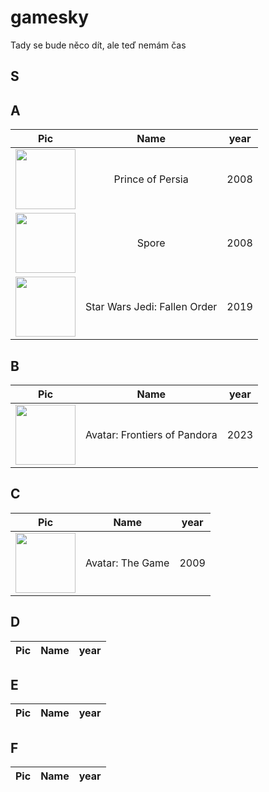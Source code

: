 # gamesky

Tady se bude něco dít, ale teď nemám čas

## S

## A
|Pic|Name|year|
|:---:|:----:|:-----:|
|<img src="https://upload.wikimedia.org/wikipedia/en/c/c6/Prince_of_Persia_2008_vg_Box_Art.jpg" width="96px">|Prince of Persia|2008|
|<img src="https://banner2.cleanpng.com/20180525/zf/kisspng-spore-galactic-adventures-spore-hero-the-sims-vid-5b084cd2af3be2.0778050215272706107178.jpg" width="96px">|Spore|2008|
|<img src="https://upload.wikimedia.org/wikipedia/en/1/13/Cover_art_of_Star_Wars_Jedi_Fallen_Order.jpg" width="96px">|Star Wars Jedi: Fallen Order|2019|


## B
|Pic|Name|year|
|:---:|:----:|:-----:|
|<img src="https://upload.wikimedia.org/wikipedia/en/5/53/Avatar_Frontiers_of_Pandora_cover.jpg" width="96px">|Avatar: Frontiers of Pandora|2023|

## C
|Pic|Name|year|
|:---:|:----:|:-----:|
|<img src="https://upload.wikimedia.org/wikipedia/en/a/a1/Avatar-video-game-cover.jpg" width="96px">|Avatar: The Game|2009|

## D
|Pic|Name|year|
|:---:|:----:|:-----:|

## E
|Pic|Name|year|
|:---:|:----:|:-----:|

## F
|Pic|Name|year|
|:---:|:----:|:-----:|
